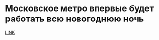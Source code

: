# Московское метро впервые будет работать всю новогоднюю ночь



[LINK](https://varlamov.ru/2048481.html)